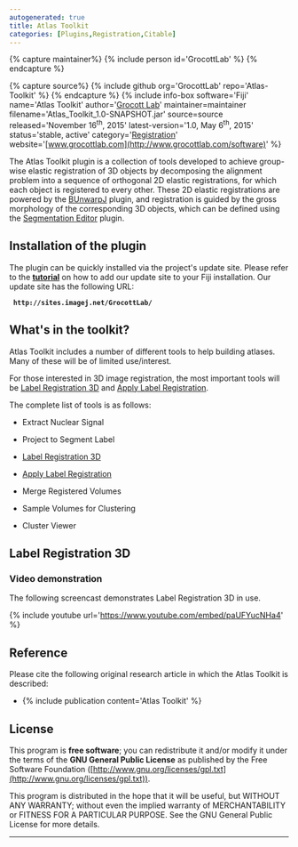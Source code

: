 ```yaml
---
autogenerated: true
title: Atlas Toolkit
categories: [Plugins,Registration,Citable]
---
```


{% capture maintainer%}
{% include person id='GrocottLab' %}
{% endcapture %}

{% capture source%}
{% include github org='GrocottLab' repo='Atlas-Toolkit' %}
{% endcapture %}
{% include info-box software='Fiji'
name='Atlas Toolkit'
author='[Grocott Lab](http://www.grocottlab.com)'
maintainer=maintainer filename='Atlas\_Toolkit\_1.0-SNAPSHOT.jar'
source=source released='November 16<sup>th</sup>, 2015'
latest-version='1.0, May 6<sup>th</sup>, 2015'
status='stable, active'
category='[Registration](Category_Registration)'
website='[www.grocottlab.com](http://www.grocottlab.com/software)'
%}

The Atlas Toolkit plugin is a collection of tools developed to achieve group-wise elastic registration of 3D objects by decomposing the alignment problem into a sequence of orthogonal 2D elastic registrations, for which each object is registered to every other. These 2D elastic registrations are powered by the [BUnwarpJ](/plugins/bunwarpj) plugin, and registration is guided by the gross morphology of the corresponding 3D objects, which can be defined using the [Segmentation Editor](/plugins/segmentation-editor) plugin.

## Installation of the plugin

The plugin can be quickly installed via the project's update site. Please refer to the [ **tutorial**](/update-sites) on how to add our update site to your Fiji installation. Our update site has the following URL:

` `**`http://sites.imagej.net/GrocottLab/`**

## What's in the toolkit?

Atlas Toolkit includes a number of different tools to help building atlases. Many of these will be of limited use/interest.

For those interested in 3D image registration, the most important tools will be [Label Registration 3D](#label-registration-3d) and [Apply Label Registration](#apply-label-registration).

The complete list of tools is as follows:

-   Extract Nuclear Signal

<!-- -->

-   Project to Segment Label

<!-- -->

-   [Label Registration 3D](#label-registration-3d)

<!-- -->

-   [Apply Label Registration](#apply-label-registration)

<!-- -->

-   Merge Registered Volumes

<!-- -->

-   Sample Volumes for Clustering

<!-- -->

-   Cluster Viewer

## Label Registration 3D

### Video demonstration

The following screencast demonstrates Label Registration 3D in use.

{% include youtube url='https://www.youtube.com/embed/paUFYucNHa4' %}

## Reference

Please cite the following original research article in which the Atlas Toolkit is described:

-   {% include publication content='Atlas Toolkit' %}

## License

This program is **free software**; you can redistribute it and/or modify it under the terms of the **GNU General Public License** as published by the Free Software Foundation ([http://www.gnu.org/licenses/gpl.txt](http://www.gnu.org/licenses/gpl.txt)).

This program is distributed in the hope that it will be useful, but WITHOUT ANY WARRANTY; without even the implied warranty of MERCHANTABILITY or FITNESS FOR A PARTICULAR PURPOSE. See the GNU General Public License for more details.

------------------------------------------------------------------------

  
